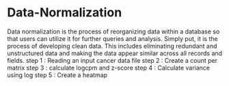 # Data-Normalization
Data normalization is the process of reorganizing data within a database so that users can utilize it for further queries and analysis. 
Simply put, it is the process of developing clean data. 
This includes eliminating redundant and unstructured data and making the data appear similar across all records and fields.
step 1 : Reading an input cancer data file
step 2 : Create a count per matrix
step 3 : calculate logcpm and z-score
step 4 : Calculate variance using log
step 5 : Create a heatmap

